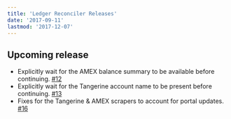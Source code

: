 ```yaml
---
title: 'Ledger Reconciler Releases'
date: '2017-09-11'
lastmod: '2017-12-07'
---
```


## Upcoming release

- Explicitly wait for the AMEX balance summary to be available before continuing. [#12](https://github.com/marvinpinto/ledger-reconciler/pull/12)
- Explicitly wait for the Tangerine account name to be present before continuing. [#13](https://github.com/marvinpinto/ledger-reconciler/pull/13)
- Fixes for the Tangerine & AMEX scrapers to account for portal updates. [#16](https://github.com/marvinpinto/ledger-reconciler/pull/16)
